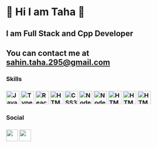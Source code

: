 # 👋 Hi I am Taha 👋
 
## I am Full Stack and Cpp Developer
## You can contact me at sahin.taha.295@gmail.com
  
  <h3>  Skills  <h3/>
  
   <img src="https://raw.githubusercontent.com/danielcranney/readme-generator/main/public/icons/skills/javascript-colored.svg" width="36" height="36" alt="Javascript" style="max-width: 100%;">
   <img src="https://raw.githubusercontent.com/danielcranney/readme-generator/main/public/icons/skills/typescript-colored.svg" width="36" height="36" alt="Typescript" style="max-width: 100%;">
   <img src="https://raw.githubusercontent.com/danielcranney/readme-generator/main/public/icons/skills/react-colored.svg" width="36" height="36" alt="React" style="max-width: 100%;">
   <img src="https://raw.githubusercontent.com/danielcranney/readme-generator/main/public/icons/skills/html5-colored.svg" width="36" height="36" alt="HTML5" style="max-width: 100%;">
   <img src="https://raw.githubusercontent.com/danielcranney/readme-generator/main/public/icons/skills/css3-colored.svg" width="36" height="36" alt="CSS3" style="max-width: 100%;">
   <img src="https://raw.githubusercontent.com/danielcranney/readme-generator/main/public/icons/skills/nodejs-colored.svg" width="36" height="36" alt="NodeJS" style="max-width: 100%;">
   <img src="https://raw.githubusercontent.com/danielcranney/readme-generator/main/public/icons/skills/java-colored.svg" width="36" height="36" alt="NodeJS" style="max-width: 100%;">
   <img src="https://raw.githubusercontent.com/danielcranney/readme-generator/main/public/icons/skills/firebase-colored.svg" width="36" height="36" alt="HTML5" style="max-width: 100%;">
 <img src="https://raw.githubusercontent.com/danielcranney/readme-generator/main/public/icons/skills/tailwindcss-colored.svg" width="36" height="36" alt="HTML5" style="max-width: 100%;">
 <img src="https://raw.githubusercontent.com/danielcranney/readme-generator/main/public/icons/skills/cpp-colored.svg" width="36" height="36" alt="HTML5" style="max-width: 100%;">
 <h3>  Social  <h3/>
  <a href="https://discord.com/users/sTahaDev3040" rel="nofollow"><img src="https://raw.githubusercontent.com/danielcranney/readme-generator/main/public/icons/socials/discord.svg" width="32" height="32" style="max-width: 100%;"></a>
  <a href="https://instagram.com/thashn_?igshid=YzgyMTM2MGM=" rel="nofollow"><img src="https://raw.githubusercontent.com/danielcranney/readme-generator/main/public/icons/socials/instagram.svg" width="32" height="32" style="max-width: 100%;"></a>
  

